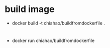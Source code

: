 # build image
  * docker build -t chiahao/buildfromdockerfile .

#
  * docker run chiahao/buildfromdockerfile

